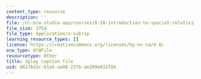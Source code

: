 ```yaml
---
content_type: resource
description: ''
file: /ol-ocw-studio-app/courses/8-20-introduction-to-special-relativity-january-iap-2021/d8176d2c61a5aa98237bae299e032f84_eF38136N_4c.srt
file_size: 3754
file_type: application/x-subrip
learning_resource_types: []
license: https://creativecommons.org/licenses/by-nc-sa/4.0/
ocw_type: OCWFile
resourcetype: Other
title: 3play caption file
uid: d8176d2c-61a5-aa98-237b-ae299e032f84
---
```


